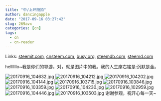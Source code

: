 ```yaml
---
title: "中/上环随拍"
author: dancingapple
date: "2017-09-16 03:27:42"
slug: 269avx
categories: [cn]
tags: 
  - cn
  - cn-reader
---
```


Links: [steemit.com](https://steemit.com/cn/@dancingapple/269avx), [cnsteem.com](https://cnsteem.com/cn/@dancingapple/269avx), [busy.org](https://busy.org/cn/@dancingapple/269avx), [steemdb.com](https://steemdb.com/cn/@dancingapple/269avx), [steemd.com](https://steemd.com/cn/@dancingapple/269avx)

hellllllo~我是你们的导游，对，就是图片中的我。我的人生座右铭是:沉默是金。

![20170916_104632.jpg](https://steemitimages.com/DQmap1VExQ5FhwHFMGCTHETRDFNB72bXhSmbWPez7JFD2cM/20170916_104632.jpg)
![20170916_104212.jpg](https://steemitimages.com/DQma3xG3Bwt5JqPrYiPuW5SxDkBNxVrAvtNKz8mEXyRkC1a/20170916_104212.jpg)
![20170916_104202.jpg](https://steemitimages.com/DQma3h965XLAGmPsgvH77vuUgiN1p3mkMrGYFgQofg4gwXu/20170916_104202.jpg)
![20170916_104144.jpg](https://steemitimages.com/DQmZifxg68qCZDGfPQCPyukEPjeBFacqNDqDJAg7tnMPrYW/20170916_104144.jpg)
![20170916_103715.jpg](https://steemitimages.com/DQmUjpVxA1pBWQJupAvvG66A8trE48c5ngTKDGC7W52eSPo/20170916_103715.jpg)
![20170916_103846.jpg](https://steemitimages.com/DQmYaD7GSU5CFdEcLwhcu58qZk2gvxg37gkNWWeAC7M1vuW/20170916_103846.jpg)
![20170916_103359.jpg](https://steemitimages.com/DQmct3zGbx2WerX8MLXV6z13EkfKjLb1cPGd4ssFB7axLaX/20170916_103359.jpg)
![20170916_104230.jpg](https://steemitimages.com/DQmWZKHzhPDgyyMDHLe7KARuQLCLV1cfDYFJtYMjF3ZYkKM/20170916_104230.jpg)
![20170916_102959.jpg](https://steemitimages.com/DQmXRcqCLqFyhpSq6QajDHGHZzNdvGpe9JGkwwgBMSHbNu2/20170916_102959.jpg)
![20170916_104446.jpg](https://steemitimages.com/DQmegpMeww9j1PKi11aD6YKQadUsTZYz8kDW5d5aWsC2YwM/20170916_104446.jpg)
![20170916_103503.jpg](https://steemitimages.com/DQmS3mzyHWJb5DA1atGrz2DKLsGnoZejLmTq6quNHmgGKns/20170916_103503.jpg)
谢谢参观，祝开心每一天~
